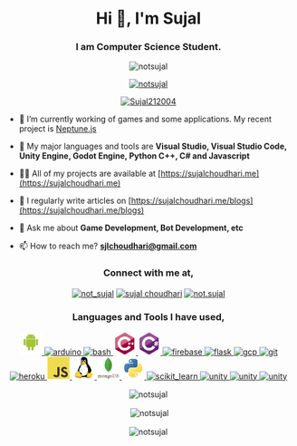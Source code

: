 <h1 align="center">Hi 👋, I'm Sujal</h1>
<h3 align="center">I am Computer Science Student.</h3>

<p align="center"> <img src="https://komarev.com/ghpvc/?username=notsujal&label=Profile%20views&color=000000&style=flat" alt="notsujal" /> </p>

<p align="center"> <a href="https://github.com/ryo-ma/github-profile-trophy"><img src="https://github-profile-trophy.vercel.app/?username=notsujal&theme=onedark" alt="notsujal" /></a> </p>

<p align="center"> <a href="https://twitter.com/Sujal212004" target="blank"><img src="https://img.shields.io/twitter/follow/Sujal212004?logo=twitter&style=for-the-badge" alt="Sujal212004" /></a> </p>

- 🔭 I’m currently working of games and some applications. My recent project is [Neptune.js](https://GitHub.com/NotSujal/Neptune.js)

- 🌱 My major languages and tools are **Visual Studio, Visual Studio Code, Unity Engine, Godot Engine, Python C++, C# and Javascript**

- 👨‍💻 All of my projects are available at [https://sujalchoudhari.me](https://sujalchoudhari.me)

- 📝 I regularly write articles on [https://sujalchoudhari.me/blogs](https://sujalchoudhari.me/blogs)

- 💬 Ask me about **Game Development, Bot Development, etc**

- 📫 How to reach me? **sjlchoudhari@gmail.com**

<h3 align="center">Connect with me at,</h3>
<p align="center">
<a href="https://twitter.com/Sujal212004" target="blank"><img align="center" src="https://raw.githubusercontent.com/rahuldkjain/github-profile-readme-generator/master/src/images/icons/Social/twitter.svg" alt="not_sujal" height="30" width="40" /></a>
<a href="https://stackoverflow.com/users/14603872/sujal-choudhari" target="blank"><img align="center" src="https://raw.githubusercontent.com/rahuldkjain/github-profile-readme-generator/master/src/images/icons/Social/stack-overflow.svg" alt="sujal choudhari" height="30" width="40" /></a>
<a href="https://instagram.com/_sujal_choudhari_" target="blank"><img align="center" src="https://raw.githubusercontent.com/rahuldkjain/github-profile-readme-generator/master/src/images/icons/Social/instagram.svg" alt="not.sujal" height="30" width="40" /></a>
</p>

<h3 align="center">Languages and Tools I have used,</h3>
<p align="center"> 
  <a href="https://developer.android.com" target="_blank" rel="noreferrer"> 
    <img src="https://raw.githubusercontent.com/devicons/devicon/master/icons/android/android-original-wordmark.svg" alt="android" width="40" height="40"/> 
  </a> 
  <a href="https://www.arduino.cc/" target="_blank" rel="noreferrer"> 
    <img src="https://cdn.worldvectorlogo.com/logos/arduino-1.svg" alt="arduino" width="40" height="40"/> 
  </a> 
  <a href="https://www.gnu.org/software/bash/" target="_blank" rel="noreferrer"> 
    <img src="https://www.vectorlogo.zone/logos/gnu_bash/gnu_bash-icon.svg" alt="bash" width="40" height="40"/> 
  </a> 
  <a href="https://www.w3schools.com/cpp/" target="_blank" rel="noreferrer"> 
    <img src="https://raw.githubusercontent.com/devicons/devicon/master/icons/cplusplus/cplusplus-original.svg" alt="cplusplus" width="40" height="40"/> 
  </a> 
  <a href="https://www.w3schools.com/cs/" target="_blank" rel="noreferrer"> 
    <img src="https://raw.githubusercontent.com/devicons/devicon/master/icons/csharp/csharp-original.svg" alt="csharp" width="40" height="40"/> 
  </a> 
  <a href="https://firebase.google.com/" target="_blank" rel="noreferrer"> 
    <img src="https://www.vectorlogo.zone/logos/firebase/firebase-icon.svg" alt="firebase" width="40" height="40"/> 
  </a> 
  <a href="https://flask.palletsprojects.com/" target="_blank" rel="noreferrer"> 
    <img src="https://www.vectorlogo.zone/logos/pocoo_flask/pocoo_flask-icon.svg" alt="flask" width="40" height="40"/> 
  </a> 
  <a href="https://cloud.google.com" target="_blank" rel="noreferrer"> 
    <img src="https://www.vectorlogo.zone/logos/google_cloud/google_cloud-icon.svg" alt="gcp" width="40" height="40"/> 
  </a> 
  <a href="https://git-scm.com/" target="_blank" rel="noreferrer">
    <img src="https://www.vectorlogo.zone/logos/git-scm/git-scm-icon.svg" alt="git" width="40" height="40"/>
  </a> 
  <a href="https://heroku.com" target="_blank" rel="noreferrer">
    <img src="https://www.vectorlogo.zone/logos/heroku/heroku-icon.svg" alt="heroku" width="40" height="40"/>
  </a> 
  <a href="https://developer.mozilla.org/en-US/docs/Web/JavaScript" target="_blank" rel="noreferrer"> 
    <img src="https://raw.githubusercontent.com/devicons/devicon/master/icons/javascript/javascript-original.svg" alt="javascript" width="40" height="40"/> 
  </a> 
  <a href="https://www.linux.org/" target="_blank" rel="noreferrer"> 
    <img src="https://raw.githubusercontent.com/devicons/devicon/master/icons/linux/linux-original.svg" alt="linux" width="40" height="40"/> 
  </a> 
  <a href="https://www.mongodb.com/" target="_blank" rel="noreferrer"> 
    <img src="https://raw.githubusercontent.com/devicons/devicon/master/icons/mongodb/mongodb-original-wordmark.svg" alt="mongodb" width="40" height="40"/> 
  </a> 
  <a href="https://www.python.org" target="_blank" rel="noreferrer"> 
    <img src="https://raw.githubusercontent.com/devicons/devicon/master/icons/python/python-original.svg" alt="python" width="40" height="40"/>
  </a> 
  <a href="https://scikit-learn.org/" target="_blank" rel="noreferrer"> 
    <img src="https://upload.wikimedia.org/wikipedia/commons/0/05/Scikit_learn_logo_small.svg" alt="scikit_learn" width="40" height="40"/> 
  </a>
  <a href="https://unity.com/" target="_blank" rel="noreferrer"> <img src="https://www.vectorlogo.zone/logos/unity3d/unity3d-icon.svg" alt="unity" width="40" height="40"/>
  </a>
  <a href="https://developer.mozilla.org/en-US/docs/Web/Html" target="_blank" rel="noreferrer"> 
    <img src="https://www.vectorlogo.zone/logos/w3_html5/w3_html5-icon.svg" alt="unity" width="40" height="40"/>
  </a>
  <a href="https://developer.mozilla.org/en-US/docs/Web/Css" target="_blank" rel="noreferrer"> 
    <img src="https://www.vectorlogo.zone/logos/w3_css/w3_css-icon.svg" alt="unity" width="40" height="40"/> 
  </a>
</p>

<p align="center" ><img align="center" src="https://github-readme-stats.vercel.app/api/top-langs?username=notsujal&show_icons=true&theme=dark&locale=en&layout=compact" alt="notsujal" /></p>

<p align="center" >&nbsp;<img align="center" src="https://github-readme-stats.vercel.app/api?username=notsujal&show_icons=true&theme=dark&locale=en" alt="notsujal" /></p>

<p align="center" ><img align="center" src="https://github-readme-streak-stats.herokuapp.com/?user=notsujal&theme=dark" alt="notsujal" /></p>
